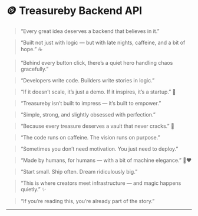 # 🪙 Treasureby Backend API

> “Every great idea deserves a backend that believes in it.”

> “Built not just with logic — but with late nights, caffeine, and a bit of
> hope.” ☕

> “Behind every button click, there’s a quiet hero handling chaos gracefully.”

> “Developers write code. Builders write stories in logic.”

> “If it doesn’t scale, it’s just a demo. If it inspires, it’s a startup.” 🚀

> “Treasureby isn’t built to impress — it’s built to empower.”

> “Simple, strong, and slightly obsessed with perfection.”

> “Because every treasure deserves a vault that never cracks.” 💎

> “The code runs on caffeine. The vision runs on purpose.”

> “Sometimes you don’t need motivation. You just need to deploy.”

> “Made by humans, for humans — with a bit of machine elegance.” 🤖❤️

> “Start small. Ship often. Dream ridiculously big.”

> “This is where creators meet infrastructure — and magic happens quietly.” ✨

> “If you’re reading this, you’re already part of the story.”

---
